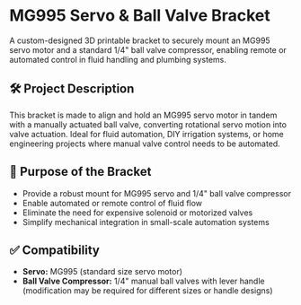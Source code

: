 # MG995 Servo & Ball Valve Bracket

A custom-designed 3D printable bracket to securely mount an MG995 servo motor and a standard 1/4" ball valve compressor, enabling remote or automated control in fluid handling and plumbing systems.

## 🛠️ Project Description

This bracket is made to align and hold an MG995 servo motor in tandem with a manually actuated ball valve, converting rotational servo motion into valve actuation. Ideal for fluid automation, DIY irrigation systems, or home engineering projects where manual valve control needs to be automated.

## 🎯 Purpose of the Bracket

- Provide a robust mount for MG995 servo and 1/4" ball valve compressor
- Enable automated or remote control of fluid flow
- Eliminate the need for expensive solenoid or motorized valves
- Simplify mechanical integration in small-scale automation systems

## ✅ Compatibility
- **Servo:** MG995 (standard size servo motor)
- **Ball Valve Compressor:** 1/4" manual ball valves with lever handle (modification may be required for different sizes or handle designs)
